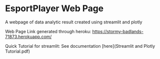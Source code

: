 # EsportPlayer Web Page

A webpage of data analytic result created using streamlit and plotly

Web Page Link generated through heroku:
https://stormy-badlands-71873.herokuapp.com/

Quick Tutorial for streamlit:
See documentation [here](Streamlit and Plotly Tutorial.pdf)

